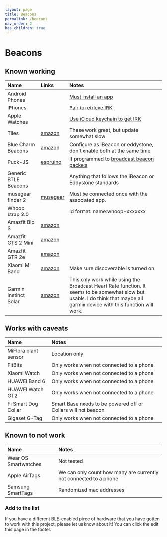 ```yaml
---
layout: page
title: Beacons
permalink: /beacons
nav_order: 2
has_children: true
---
```


# Beacons

## Known working

| Name                 | Links                                       | Notes                                                                |
|:---------------------|:--------------------------------------------|:---------------------------------------------------------------------|
| Android Phones       |                                             | [Must install an app](/beacons/android)
| iPhones              |                                             | [Pair to retrieve IRK](/beacons/apple)
| Apple Watches        |                                             | [Use iCloud keychain to get IRK](/beacons/apple)
| Tiles                | [amazon](https://amzn.to/3h77T5f)           | These work great, but update somewhat slow
| Blue Charm Beacons   | [amazon](https://amzn.to/2YGdA3w)           | Configure as iBeacon or eddystone, don't enable both at the same time
| Puck-JS              | [espruino](https://www.espruino.com/Puck.js)| If programmed to [broadcast beacon packets](https://gist.github.com/jptrsn/d6cb9b9cdbcd41f3500708f8b694cad2)
| Generic BTLE Beacons |                                             | Anything that follows the iBeacon or Eddystone standards
| musegear finder 2    | [musegear](https://shop.musegear-finder.net/collections/finder-2) | Must be connected once with the associated app.
| Whoop strap 3.0      |                                             | Id format: name:whoop-xxxxxxx
| Amazfit Bip S        | [amazon](https://amzn.to/3C4DyMK)           |
| Amazfit GTS 2 Mini   | [amazon](https://amzn.to/3e6JQom)           |
| Amazfit GTR 2e       | [amazon](https://amzn.to/3Awz16C)           |
| Xiaomi Mi Band       | [amazon](https://amzn.to/3E8AJMh)           | Make sure discoverable is turned on
| Garmin Instinct Solar| [amazon](https://a.co/d/3uwqkP5)            | This only work while using the Broadcast Heart Rate function. It seems to be somewhat slow but usable. I do think that maybe all garmin device with this function will work.


## Works with caveats

| Name                 | Notes                                                                                                         |
|:---------------------|:--------------------------------------------------------------------------------------------------------------|
| MiFlora plant sensor | Location only
| FitBits              | Only works when not connected to a phone
| Xiaomi Watch         | Only works when not connected to a phone
| HUAWEI Band 6        | Only works when not connected to a phone
| HUAWEI Watch GT2     | Only works when not connected to a phone
| Fi Smart Dog Collar  | Smart Base needs to be powered off or Collars will not beacon
| Gigaset G-Tag        | Only works when not connected to a phone

## Known to not work

| Name                | Notes                                                                |
|:--------------------|:---------------------------------------------------------------------|
| Wear OS Smartwatches| Not tested
| Apple AirTags       | We can only count how many are currently not connected to a phone
| Samsung SmartTags   | Randomized mac addresses

### Add to the list

If you have a different BLE-enabled piece of hardware that you have gotten to work with this project, please let us know about it! You can click the edit this page in the footer.
